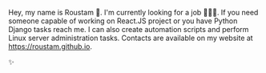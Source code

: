 Hey, my name is Roustam 👋. I'm currently looking for a job 👨🏻‍💻.
If you need someone capable of working on React.JS project or you have Python Django tasks reach me. I can also create automation scripts
and perform Linux server administration tasks. 
Contacts are available on my website at https://roustam.github.io.

✨
